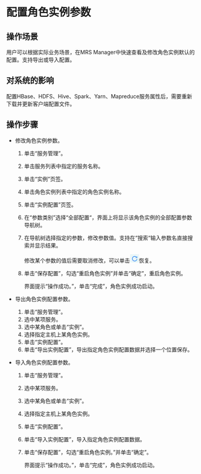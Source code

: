 # 配置角色实例参数<a name="ZH-CN_TOPIC_0174499426"></a>

## 操作场景<a name="zh-cn_topic_0035251706_section4364830519950"></a>

用户可以根据实际业务场景，在MRS Manager中快速查看及修改角色实例默认的配置。支持导出或导入配置。

## 对系统的影响<a name="zh-cn_topic_0035251706_section43521686191035"></a>

配置HBase、HDFS、Hive、Spark、Yarn、Mapreduce服务属性后，需要重新下载并更新客户端配置文件。

## 操作步骤<a name="zh-cn_topic_0035251706_section3663617191025"></a>

-   修改角色实例参数。
    1.  单击“服务管理”。
    2.  单击服务列表中指定的服务名称。
    3.  单击“实例”页签。
    4.  单击角色实例列表中指定的角色实例名称。
    5.  单击“实例配置”页签。
    6.  在“参数类别”选择“全部配置“，界面上将显示该角色实例的全部配置参数导航树。
    7.  在导航树选择指定的参数，修改参数值。支持在“搜索“输入参数名直接搜索并显示结果。

        修改某个参数的值后需要取消修改，可以单击![](figures/icon_mrs_cancel.jpg)恢复。

    8.  单击“保存配置”，勾选“重启角色实例”并单击“确定”，重启角色实例。

        界面提示“操作成功。”，单击“完成”，角色实例成功启动。


-   导出角色实例配置参数。
    1.  单击“服务管理”。
    2.  选中某项服务。
    3.  选中某角色或单击“实例”。
    4.  选择指定主机上某角色实例。
    5.  单击“实例配置”。
    6.  单击“导出实例配置”，导出指定角色实例配置数据并选择一个位置保存。

-   导入角色实例配置参数。
    1.  单击“服务管理”。
    2.  选中某项服务。
    3.  选中某角色或单击“实例”。
    4.  选择指定主机上某角色实例。
    5.  单击“实例配置”。
    6.  单击“导入实例配置”，导入指定角色实例配置数据。
    7.  单击“保存配置”，勾选“重启角色实例。”并单击“确定”。

        界面提示“操作成功。”，单击“完成”，角色实例成功启动。



